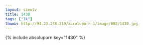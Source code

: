 ```yaml
--- 
layout: sieutv
title: 1430
tags: ["1k"]
thumb: http://94.23.248.219/absoluporn-1/image/002/1430.jpg
---
```

{% include absoluporn key="1430" %} 
